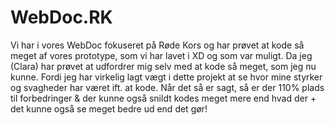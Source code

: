 # WebDoc.RK

Vi har i vores WebDoc fokuseret på Røde Kors og har prøvet at kode så meget af vores prototype, som vi har lavet i XD og som var muligt. Da jeg (Clara) har prøvet at udfordrer mig selv med at kode så meget, som jeg nu kunne. Fordi jeg har virkelig lagt vægt i dette projekt at se hvor mine styrker og svagheder har været ift. at kode. Når det så er sagt, så er der 110% plads til forbedringer & der kunne også snildt kodes meget mere end hvad der + det kunne også se meget bedre ud end det gør! 

